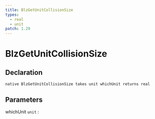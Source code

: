 ```yaml
---
title: BlzGetUnitCollisionSize
types:
  - real
  - unit
patch: 1.29
---
```


# BlzGetUnitCollisionSize

## Declaration

```jass
native BlzGetUnitCollisionSize takes unit whichUnit returns real
```

## Parameters
whichUnit `unit`
: 
